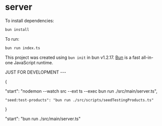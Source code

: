 # server

To install dependencies:

```bash
bun install
```

To run:

```bash
bun run index.ts
```

This project was created using `bun init` in bun v1.2.17. [Bun](https://bun.sh) is a fast all-in-one JavaScript runtime.

JUST FOR DEVELOPMENT --- 

{
     
 "start": "nodemon --watch src --ext ts --exec bun run ./src/main/server.ts",

    "seed:test-products": "bun run ./src/scripts/seedTestingProducts.ts"

}


"start": "bun run ./src/main/server.ts"